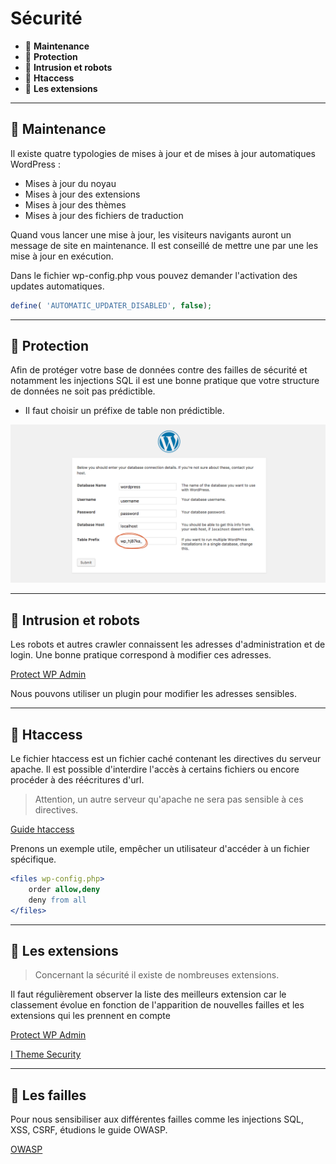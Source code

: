 # Sécurité

* 🔖 **Maintenance**
* 🔖 **Protection**
* 🔖 **Intrusion et robots**
* 🔖 **Htaccess**
* 🔖 **Les extensions**

___

## 📑 Maintenance

Il existe quatre typologies de mises à jour et de mises à jour automatiques WordPress :

* Mises à jour du noyau
* Mises à jour des extensions
* Mises à jour des thèmes
* Mises à jour des fichiers de traduction

Quand vous lancer une mise à jour, les visiteurs navigants auront un message de site en maintenance. Il est conseillé de mettre une par une les mise à jour en exécution.

Dans le fichier wp-config.php vous pouvez demander l'activation des updates automatiques.

```php
define( 'AUTOMATIC_UPDATER_DISABLED', false);
```

___

## 📑 Protection

Afin de protéger votre base de données contre des failles de sécurité et notamment les injections SQL il est une bonne pratique que votre structure de données ne soit pas prédictible.

* Il faut choisir un préfixe de table non prédictible.

![image](https://raw.githubusercontent.com/seeren-training/Wordpress-Perfectionnement/master/wiki/resources/prefix.png)

___

## 📑 Intrusion et robots

Les robots et autres crawler connaissent les adresses d'administration et de login. Une bonne pratique correspond à modifier ces adresses.

[Protect WP Admin](https://fr.wordpress.org/plugins/protect-wp-admin/)

Nous pouvons utiliser un plugin pour modifier les adresses sensibles.

___

## 📑 Htaccess

Le fichier htaccess est un fichier caché contenant les directives du serveur apache. Il est possible d'interdire l'accès à certains fichiers ou encore procéder à des réécritures d'url.

> Attention, un autre serveur qu'apache ne sera pas sensible à ces directives.

[Guide htaccess](https://wpmarmite.com/htaccess-wordpress)

Prenons un exemple utile, empêcher un utilisateur d'accéder à un fichier spécifique.

```apache
<files wp-config.php>
    order allow,deny
    deny from all
</files>
```

___

## 📑 Les extensions

> Concernant la sécurité il existe de nombreuses extensions.

Il faut régulièrement observer la liste des meilleurs extension car le classement évolue en fonction de l'apparition de nouvelles failles et les extensions qui les prennent en compte

[Protect WP Admin](https://fr.wordpress.org/plugins/protect-wp-admin/)

[I Theme Security](https://wordpress.org/plugins/better-wp-security/)

___

## 📑 Les failles

Pour nous sensibiliser aux différentes failles comme les injections SQL, XSS, CSRF, étudions le guide OWASP.

[OWASP](https://owasp.org/)